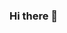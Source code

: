 ### Hi there 👋

<!-- Меня Зовут Дамир Басыров

О себе  :
- В начале прошлого года открыл для себя Data Science, очень увлекся и погрузился в него с головой. Теперь хочу связать свою жизнь с этой сферой, потому что чувствую, что мне нравится работать с данными и использовать методики ML для решения задач.
- Для дальнейшего профессионального развития планирую углублять свои знания в области машинного обучения для получения специализации ML Engineer
- В сфере DS ориентируюсь именно на анализ числовых данных и визуализацию исследований. Планирую глубже разобраться с нейронными сетями и рекомендательными системами.
- Обладаю опытом работы в языке Python (pandas, numpy, scikit-learn, matplotlib, seaborn) и в языке SQL(запросы, условия, фильтрация, сортировка, группировка и джойны).

📫 Как со мной связаться:
- почта: basirovdamir@yandex.ru
- телеграмм: https://t.me/DenverRF

**BasyrovDamir/BasyrovDamir** is a ✨ _special_ ✨ repository because its `README.md` (this file) appears on your GitHub profile.

Here are some ideas to get you started:

- 🔭 I’m currently working on ...
- 🌱 I’m currently learning ...
- 👯 I’m looking to collaborate on ...
- 🤔 I’m looking for help with ...
- 💬 Ask me about ...
- 📫 How to reach me: ...
- 😄 Pronouns: ...
- ⚡ Fun fact: ...
-->
